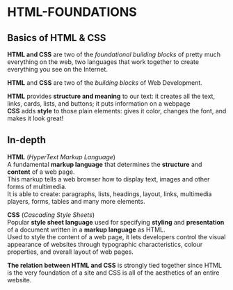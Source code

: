 # HTML-FOUNDATIONS

## Basics of HTML & CSS

**HTML and CSS** are two of the *foundational building blocks* of pretty much everything on the web, two languages that work together to create everything you see on the Internet.

**HTML** and **CSS** are two of the *building blocks* of Web Development.

**HTML** provides **structure and meaning** to our text: it creates all the text, links, cards, lists, and buttons; it puts information on a webpage<br>
**CSS** adds **style** to those plain elements: gives it color, changes the font, and makes it look great!


## In-depth

**HTML** (*HyperText Markup Language*)<br>
A fundamental **markup language** that determines the **structure** and **content** of a web page.<br>
This markup tells a web browser how to display text, images and other forms of multimedia.<br>
It is able to create: paragraphs, lists, headings, layout, links, multimedia players, forms, tables and many more elements.

**CSS** (*Cascading Style Sheets*)<br>
Popular **style sheet language** used for specifying **styling** and **presentation** of a document written in a **markup language** as HTML.<br>
Used to style the content of a web page, it lets developers control the visual appearance of websites through typographic characteristics, colour properties, and overall layout of web pages.

**The relation between HTML and CSS** is strongly tied together since HTML is the very foundation of a site and CSS is all of the aesthetics of an entire website.